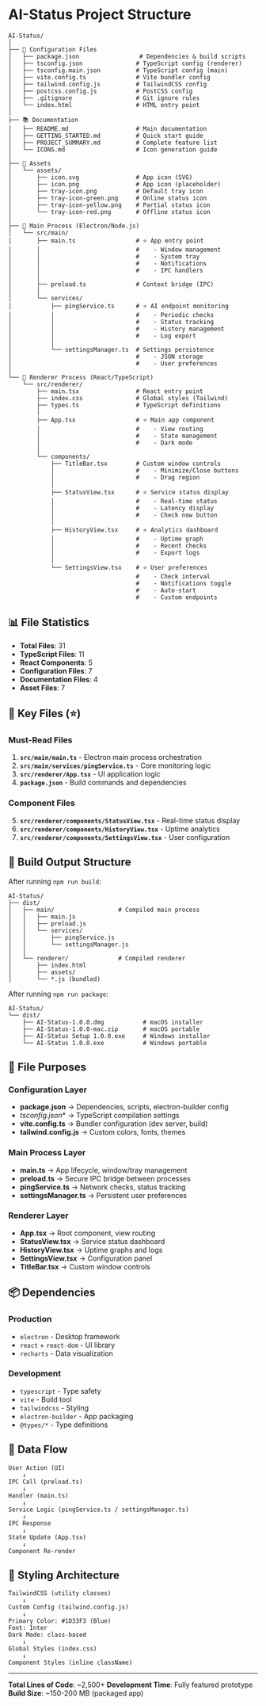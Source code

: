 # AI-Status Project Structure

```
AI-Status/
│
├── 📄 Configuration Files
│   ├── package.json                 # Dependencies & build scripts
│   ├── tsconfig.json               # TypeScript config (renderer)
│   ├── tsconfig.main.json          # TypeScript config (main)
│   ├── vite.config.ts              # Vite bundler config
│   ├── tailwind.config.js          # TailwindCSS config
│   ├── postcss.config.js           # PostCSS config
│   ├── .gitignore                  # Git ignore rules
│   └── index.html                  # HTML entry point
│
├── 📚 Documentation
│   ├── README.md                   # Main documentation
│   ├── GETTING_STARTED.md          # Quick start guide
│   ├── PROJECT_SUMMARY.md          # Complete feature list
│   └── ICONS.md                    # Icon generation guide
│
├── 🎨 Assets
│   └── assets/
│       ├── icon.svg                # App icon (SVG)
│       ├── icon.png                # App icon (placeholder)
│       ├── tray-icon.png           # Default tray icon
│       ├── tray-icon-green.png     # Online status icon
│       ├── tray-icon-yellow.png    # Partial status icon
│       └── tray-icon-red.png       # Offline status icon
│
├── 🔧 Main Process (Electron/Node.js)
│   └── src/main/
│       ├── main.ts                 # ⭐ App entry point
│       │                           #    - Window management
│       │                           #    - System tray
│       │                           #    - Notifications
│       │                           #    - IPC handlers
│       │
│       ├── preload.ts              # Context bridge (IPC)
│       │
│       └── services/
│           ├── pingService.ts      # ⭐ AI endpoint monitoring
│           │                       #    - Periodic checks
│           │                       #    - Status tracking
│           │                       #    - History management
│           │                       #    - Log export
│           │
│           └── settingsManager.ts  # Settings persistence
│                                   #    - JSON storage
│                                   #    - User preferences
│
└── 🎨 Renderer Process (React/TypeScript)
    └── src/renderer/
        ├── main.tsx                # React entry point
        ├── index.css               # Global styles (Tailwind)
        ├── types.ts                # TypeScript definitions
        │
        ├── App.tsx                 # ⭐ Main app component
        │                           #    - View routing
        │                           #    - State management
        │                           #    - Dark mode
        │
        └── components/
            ├── TitleBar.tsx        # Custom window controls
            │                       #    - Minimize/Close buttons
            │                       #    - Drag region
            │
            ├── StatusView.tsx      # ⭐ Service status display
            │                       #    - Real-time status
            │                       #    - Latency display
            │                       #    - Check now button
            │
            ├── HistoryView.tsx     # ⭐ Analytics dashboard
            │                       #    - Uptime graph
            │                       #    - Recent checks
            │                       #    - Export logs
            │
            └── SettingsView.tsx    # ⭐ User preferences
                                    #    - Check interval
                                    #    - Notifications toggle
                                    #    - Auto-start
                                    #    - Custom endpoints
```

## 📊 File Statistics

- **Total Files**: 31
- **TypeScript Files**: 11
- **React Components**: 5
- **Configuration Files**: 7
- **Documentation Files**: 4
- **Asset Files**: 7

## 🔑 Key Files (⭐)

### Must-Read Files
1. **`src/main/main.ts`** - Electron main process orchestration
2. **`src/main/services/pingService.ts`** - Core monitoring logic
3. **`src/renderer/App.tsx`** - UI application logic
4. **`package.json`** - Build commands and dependencies

### Component Files
5. **`src/renderer/components/StatusView.tsx`** - Real-time status display
6. **`src/renderer/components/HistoryView.tsx`** - Uptime analytics
7. **`src/renderer/components/SettingsView.tsx`** - User configuration

## 🚀 Build Output Structure

After running `npm run build`:

```
AI-Status/
├── dist/
│   ├── main/                  # Compiled main process
│   │   ├── main.js
│   │   ├── preload.js
│   │   └── services/
│   │       ├── pingService.js
│   │       └── settingsManager.js
│   │
│   └── renderer/              # Compiled renderer
│       ├── index.html
│       ├── assets/
│       └── *.js (bundled)
```

After running `npm run package`:

```
AI-Status/
└── dist/
    ├── AI-Status-1.0.0.dmg           # macOS installer
    ├── AI-Status-1.0.0-mac.zip       # macOS portable
    ├── AI-Status Setup 1.0.0.exe     # Windows installer
    └── AI-Status 1.0.0.exe           # Windows portable
```

## 🎯 File Purposes

### Configuration Layer
- **package.json** → Dependencies, scripts, electron-builder config
- **tsconfig*.json** → TypeScript compilation settings
- **vite.config.ts** → Bundler configuration (dev server, build)
- **tailwind.config.js** → Custom colors, fonts, themes

### Main Process Layer
- **main.ts** → App lifecycle, window/tray management
- **preload.ts** → Secure IPC bridge between processes
- **pingService.ts** → Network checks, status tracking
- **settingsManager.ts** → Persistent user preferences

### Renderer Layer
- **App.tsx** → Root component, view routing
- **StatusView.tsx** → Service status dashboard
- **HistoryView.tsx** → Uptime graphs and logs
- **SettingsView.tsx** → Configuration panel
- **TitleBar.tsx** → Custom window controls

## 📦 Dependencies

### Production
- `electron` - Desktop framework
- `react` + `react-dom` - UI library
- `recharts` - Data visualization

### Development
- `typescript` - Type safety
- `vite` - Build tool
- `tailwindcss` - Styling
- `electron-builder` - App packaging
- `@types/*` - Type definitions

## 🔄 Data Flow

```
User Action (UI)
    ↓
IPC Call (preload.ts)
    ↓
Handler (main.ts)
    ↓
Service Logic (pingService.ts / settingsManager.ts)
    ↓
IPC Response
    ↓
State Update (App.tsx)
    ↓
Component Re-render
```

## 🎨 Styling Architecture

```
TailwindCSS (utility classes)
    ↓
Custom Config (tailwind.config.js)
    ↓
Primary Color: #1D33F3 (Blue)
Font: Inter
Dark Mode: class-based
    ↓
Global Styles (index.css)
    ↓
Component Styles (inline className)
```

---

**Total Lines of Code**: ~2,500+
**Development Time**: Fully featured prototype
**Build Size**: ~150-200 MB (packaged app)
